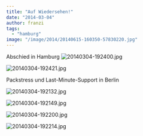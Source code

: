 ```yaml
---
title: "Auf Wiedersehen!"
date: "2014-03-04"
author: franzi
tags: 
  - "hamburg"
image: "/image/2014/20140615-160350-57830220.jpg"
---
```


Abschied in Hamburg ![20140304-192400.jpg](images/20140304-192400.jpg)

![20140304-192421.jpg](images/20140304-192421.jpg)

Packstress und Last-Minute-Support in Berlin

![20140304-192132.jpg](images/20140304-192132.jpg)

![20140304-192149.jpg](images/20140304-192149.jpg)

![20140304-192200.jpg](images/20140304-192200.jpg)

![20140304-192214.jpg](images/20140304-192214.jpg)
